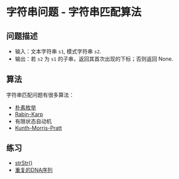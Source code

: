 # 字符串问题 - 字符串匹配算法

## 问题描述

- 输入：文本字符串 `s1`, 模式字符串 `s2`.
- 输出：若 `s2` 为 `s1` 的子串，返回其首次出现的下标；否则返回 None.

## 算法

字符串匹配问题有很多算法：

- [朴素枚举](./simple.md)
- [Rabin-Karp](./rk.md)
- 有限状态自动机
- [Kunth-Morris-Pratt](./kmp.md)

## 练习

- [strStr()](https://leetcode-cn.com/problems/implement-strstr/)
- [重复的DNA序列](https://leetcode-cn.com/problems/repeated-dna-sequences/)
